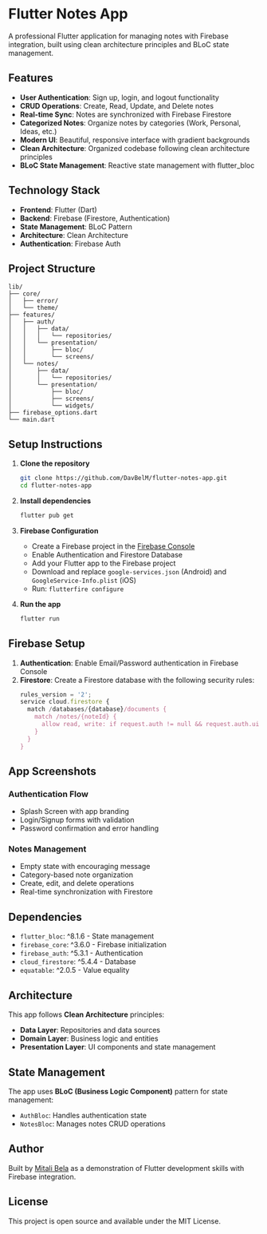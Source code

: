 # Flutter Notes App

A professional Flutter application for managing notes with Firebase integration, built using clean architecture principles and BLoC state management.

## Features

- **User Authentication**: Sign up, login, and logout functionality
- **CRUD Operations**: Create, Read, Update, and Delete notes
- **Real-time Sync**: Notes are synchronized with Firebase Firestore
- **Categorized Notes**: Organize notes by categories (Work, Personal, Ideas, etc.)
- **Modern UI**: Beautiful, responsive interface with gradient backgrounds
- **Clean Architecture**: Organized codebase following clean architecture principles
- **BLoC State Management**: Reactive state management with flutter_bloc

## Technology Stack

- **Frontend**: Flutter (Dart)
- **Backend**: Firebase (Firestore, Authentication)
- **State Management**: BLoC Pattern
- **Architecture**: Clean Architecture
- **Authentication**: Firebase Auth

## Project Structure

```
lib/
├── core/
│   ├── error/
│   └── theme/
├── features/
│   ├── auth/
│   │   ├── data/
│   │   │   └── repositories/
│   │   └── presentation/
│   │       ├── bloc/
│   │       └── screens/
│   └── notes/
│       ├── data/
│       │   └── repositories/
│       └── presentation/
│           ├── bloc/
│           ├── screens/
│           └── widgets/
├── firebase_options.dart
└── main.dart
```

## Setup Instructions

1. **Clone the repository**
   ```bash
   git clone https://github.com/DavBelM/flutter-notes-app.git
   cd flutter-notes-app
   ```

2. **Install dependencies**
   ```bash
   flutter pub get
   ```

3. **Firebase Configuration**
   - Create a Firebase project in the [Firebase Console](https://console.firebase.google.com/)
   - Enable Authentication and Firestore Database
   - Add your Flutter app to the Firebase project
   - Download and replace `google-services.json` (Android) and `GoogleService-Info.plist` (iOS)
   - Run: `flutterfire configure`

4. **Run the app**
   ```bash
   flutter run
   ```

## Firebase Setup

1. **Authentication**: Enable Email/Password authentication in Firebase Console
2. **Firestore**: Create a Firestore database with the following security rules:
   ```javascript
   rules_version = '2';
   service cloud.firestore {
     match /databases/{database}/documents {
       match /notes/{noteId} {
         allow read, write: if request.auth != null && request.auth.uid == resource.data.userId;
       }
     }
   }
   ```

## App Screenshots

### Authentication Flow
- Splash Screen with app branding
- Login/Signup forms with validation
- Password confirmation and error handling

### Notes Management
- Empty state with encouraging message
- Category-based note organization
- Create, edit, and delete operations
- Real-time synchronization with Firestore

## Dependencies

- `flutter_bloc`: ^8.1.6 - State management
- `firebase_core`: ^3.6.0 - Firebase initialization
- `firebase_auth`: ^5.3.1 - Authentication
- `cloud_firestore`: ^5.4.4 - Database
- `equatable`: ^2.0.5 - Value equality

## Architecture

This app follows **Clean Architecture** principles:

- **Data Layer**: Repositories and data sources
- **Domain Layer**: Business logic and entities
- **Presentation Layer**: UI components and state management

## State Management

The app uses **BLoC (Business Logic Component)** pattern for state management:

- `AuthBloc`: Handles authentication state
- `NotesBloc`: Manages notes CRUD operations

## Author

Built by [Mitali Bela](https://github.com/DavBelM) as a demonstration of Flutter development skills with Firebase integration.

## License

This project is open source and available under the MIT License.

